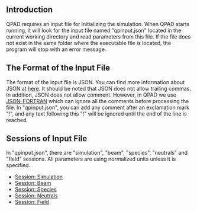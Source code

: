 ## Introduction

QPAD requires an input file for initializing the simulation. When QPAD starts running, it will look for the input file named "qpinput.json" located in the current working directory and read parameters from this file. If the file does not exist in the same folder where the executable file is located, the program will stop with an error message.

## The Format of the Input File

The format of the input file is JSON. You can find more information about JSON at [here](http://www.json.org/). It should be noted that JSON does not allow trailing commas. In addition, JSON does not allow comment. However, in QPAD we use [JSON-FORTRAN](https://github.com/jacobwilliams/json-fortran) which can ignore all the comments before processing the file. In "qpinput.json", you can add any comment after an exclamation mark "!", and any text following this "!" will be ignored until the end of the line is reached.

## Sessions of Input File

In "qpinput.json", there are "simulation", "beam", "species", "neutrals" and "field" sessions. All parameters are using normalized units unless it is specified.

* [Session: Simulation](./Session-Simulation.md)
* [Session: Beam](./Session-Beam.md)
* [Session: Species](./Session-Species.md)
* [Session: Neutrals](./Session-Neutrals.md)
* [Session: Field](./Session-Field.md)